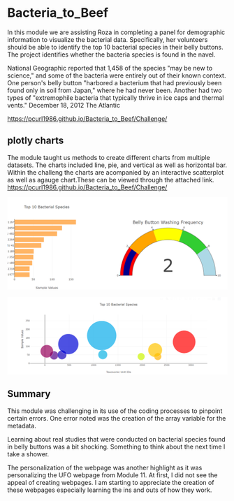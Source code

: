 # Bacteria_to_Beef
In this module we are assisting Roza in completing a panel for demographic information to visualize the bacterial data. Specifically, her volunteers should be able to identify the top 10 bacterial species in their belly buttons. The project identifies whether the bacteria species is found in the navel.

National Geographic reported that 1,458 of the species "may be new to science," and some of the bacteria were entirely out of their known context. One person's belly button "harbored a bacterium that had previously been found only in soil from Japan," where he had never been. Another had two types of "extremophile bacteria that typically thrive in ice caps and thermal vents."
December 18, 2012 The Atlantic

https://pcurl1986.github.io/Bacteria_to_Beef/Challenge/

## plotly charts

The module taught us methods to create different charts from multiple datasets. The charts included line, pie, and vertical as well as horizontal bar. 
Within the challeng the charts are acompanied by an interactive scatterplot as well as agauge chart.These can be viewed through the attached link. https://pcurl1986.github.io/Bacteria_to_Beef/Challenge/

![Capture.PNG](Capture.PNG)


![Capture2.PNG](Capture2.PNG)


## Summary

This module was challenging in its use of the coding processes to pinpoint certain errors. One error noted was the creation of the array variable for the metadata. 

Learning about real studies that were conducted on bacterial species found in belly buttons was a bit shocking. Something to think about the next time I take a shower.

The personalization of the webpage was another highlight as it was personalizing the UFO webpage from Module 11. At first, I did not see the appeal of creating webpages. I am starting to appreciate the creation of these webpages especially learning the ins and outs of how they work.

